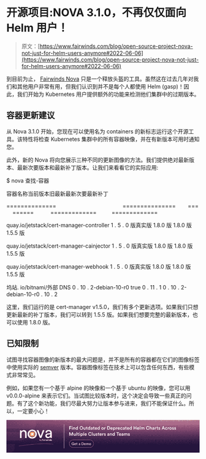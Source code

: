 # 开源项目:NOVA 3.1.0，不再仅仅面向 Helm 用户！

> 原文：[https://www.fairwinds.com/blog/open-source-project-nova-not-just-for-helm-users-anymore#2022-06-06](https://www.fairwinds.com/blog/open-source-project-nova-not-just-for-helm-users-anymore#2022-06-06)

 到目前为止， [Fairwinds Nova](https://github.com/fairwindsops/nova) 只是一个释放头盔的工具。虽然这在过去几年对我们和其他用户非常有用，但我们认识到并不是每个人都使用 Helm (gasp)！因此，我们开始为 Kubernetes 用户提供额外的功能来检测他们集群中的过期版本。

## 容器更新建议

从 Nova 3.1.0 开始，您现在可以使用名为 containers 的新标志运行这个开源工具。该特性将检查 Kubernetes 集群中的所有容器映像，并在有新版本可用时通知您。

此外，新的 Nova 将向您展示三种不同的更新图像的方法。我们提供绝对最新版本、最新次要版本和最新补丁版本。让我们来看看它的实际应用:

$ nova 查找-容器

容器名称当前版本旧最新最新次要最新补丁

==============                                            ===============        ===     ======           =============          =============

quay.io/jetstack/cert-manager-controller 1 . 5 . 0 版真实版 1.8.0 版 1.8.0 版 1.5.5 版

quay.io/jetstack/cert-manager-cainjector 1 . 5 . 0 版真实版 1.8.0 版 1.8.0 版 1.5.5 版

quay.io/jetstack/cert-manager-webhook 1 . 5 . 0 版真实版 1.8.0 版 1.8.0 版 1.5.5 版

坞站. io/bitnami/外部 DNS 0 . 10 . 2-debian-10-r0 true 0 . 11 . 1 0 . 10 . 2-debian-10-r0 . 10 . 2

这里，我们运行的是 cert-manager v1.5.0，我们有多个更新选项。如果我们只想更新最新的补丁版本，我们可以转到 1.5.5 版。如果我们想要完整的最新版本，也可以使用 1.8.0 版。

## 已知限制

试图寻找容器图像的新版本的最大问题是，并不是所有的容器都在它们的图像标签中使用实际的 [semver](https://semver.org/) 版本。容器图像标签在技术上可以包含任何东西，有些模式非常常见。

例如，如果您有一个基于 alpine 的映像和一个基于 ubuntu 的映像，您可以用 v0.0.0-alpine 来表示它们。当试图比较版本时，这个决定会导致一些真正的问题。有了这个新功能，我们尽最大努力让版本参与进来，我们不能保证什么。所以，一定要小心！

[![Find Outdated or Deprecated Helm Charts Across Multiple Clusters and Teams](img/0e2544b6359c936ae89fd12418473c8a.png)](https://cta-redirect.hubspot.com/cta/redirect/2184645/f3b05cfd-929e-4ad5-b12f-8182c3e3157b)